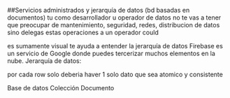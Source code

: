 ##Servicios administrados y jerarquía de datos
(bd basadas en documentos)
tu como desarrollador u operador de datos no te vas a tener que preocupar de mantenimiento, seguridad, redes, distribucion de datos
sino delegas estas operaciones a un operador could

es sumamente visual
te ayuda a entender la jerarquía de datos
Firebase es un servicio de Google donde puedes tercerizar muchos elementos en la nube.
Jerarquía de datos:

por cada row solo deberia haver 1 solo dato que sea atomico y consistente

Base de datos
Colección
Documento
